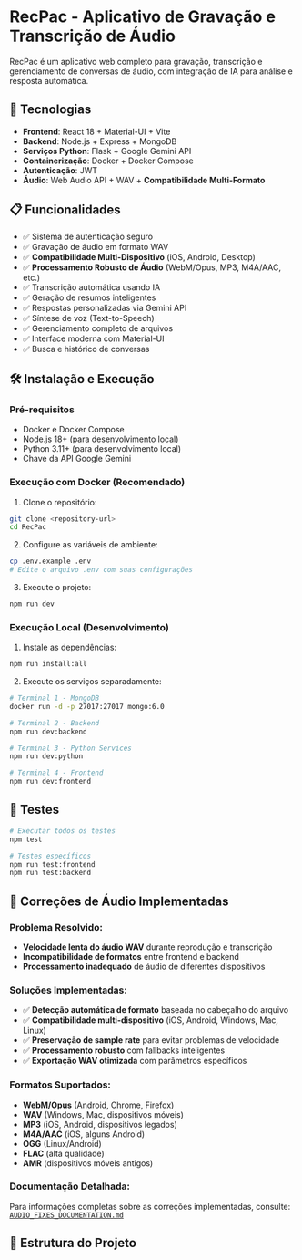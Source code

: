 # RecPac - Aplicativo de Gravação e Transcrição de Áudio

RecPac é um aplicativo web completo para gravação, transcrição e gerenciamento de conversas de áudio, com integração de IA para análise e resposta automática.

## 🚀 Tecnologias

- **Frontend**: React 18 + Material-UI + Vite
- **Backend**: Node.js + Express + MongoDB
- **Serviços Python**: Flask + Google Gemini API
- **Containerização**: Docker + Docker Compose
- **Autenticação**: JWT
- **Áudio**: Web Audio API + WAV + **Compatibilidade Multi-Formato**

## 📋 Funcionalidades

- ✅ Sistema de autenticação seguro
- ✅ Gravação de áudio em formato WAV
- ✅ **Compatibilidade Multi-Dispositivo** (iOS, Android, Desktop)
- ✅ **Processamento Robusto de Áudio** (WebM/Opus, MP3, M4A/AAC, etc.)
- ✅ Transcrição automática usando IA
- ✅ Geração de resumos inteligentes
- ✅ Respostas personalizadas via Gemini API
- ✅ Síntese de voz (Text-to-Speech)
- ✅ Gerenciamento completo de arquivos
- ✅ Interface moderna com Material-UI
- ✅ Busca e histórico de conversas

## 🛠️ Instalação e Execução

### Pré-requisitos

- Docker e Docker Compose
- Node.js 18+ (para desenvolvimento local)
- Python 3.11+ (para desenvolvimento local)
- Chave da API Google Gemini

### Execução com Docker (Recomendado)

1. Clone o repositório:
```bash
git clone <repository-url>
cd RecPac
```

2. Configure as variáveis de ambiente:
```bash
cp .env.example .env
# Edite o arquivo .env com suas configurações
```

3. Execute o projeto:
```bash
npm run dev
```

### Execução Local (Desenvolvimento)

1. Instale as dependências:
```bash
npm run install:all
```

2. Execute os serviços separadamente:
```bash
# Terminal 1 - MongoDB
docker run -d -p 27017:27017 mongo:6.0

# Terminal 2 - Backend
npm run dev:backend

# Terminal 3 - Python Services
npm run dev:python

# Terminal 4 - Frontend
npm run dev:frontend
```

## 🧪 Testes

```bash
# Executar todos os testes
npm test

# Testes específicos
npm run test:frontend
npm run test:backend
```

## 🔧 Correções de Áudio Implementadas

### **Problema Resolvido:**
- **Velocidade lenta do áudio WAV** durante reprodução e transcrição
- **Incompatibilidade de formatos** entre frontend e backend
- **Processamento inadequado** de áudio de diferentes dispositivos

### **Soluções Implementadas:**
- ✅ **Detecção automática de formato** baseada no cabeçalho do arquivo
- ✅ **Compatibilidade multi-dispositivo** (iOS, Android, Windows, Mac, Linux)
- ✅ **Preservação de sample rate** para evitar problemas de velocidade
- ✅ **Processamento robusto** com fallbacks inteligentes
- ✅ **Exportação WAV otimizada** com parâmetros específicos

### **Formatos Suportados:**
- **WebM/Opus** (Android, Chrome, Firefox)
- **WAV** (Windows, Mac, dispositivos móveis)
- **MP3** (iOS, Android, dispositivos legados)
- **M4A/AAC** (iOS, alguns Android)
- **OGG** (Linux/Android)
- **FLAC** (alta qualidade)
- **AMR** (dispositivos móveis antigos)

### **Documentação Detalhada:**
Para informações completas sobre as correções implementadas, consulte: [`AUDIO_FIXES_DOCUMENTATION.md`](AUDIO_FIXES_DOCUMENTATION.md)

## 📁 Estrutura do Projeto